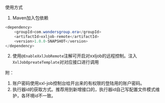 使用方式
1. Maven加入包依赖  
```java
<dependency>  
    <groupId>com.wondersgroup.era</groupId>  
    <artifactId>xxljob-remote</artifactId>  
    <version>1.0.0-SNAPSHOT</version>  
</dependency>
``` 

2. 使用`@EnableXxlJobRemote`注解可开启对xxljob的远程控制。注入`XxlJobOpreateTemplate`对对应接口进行调用



附：
1. 账户密码使用xxl-job控制台给开出来的有权限的登陆用的账户密码。
2. 执行器id的获取方式。推荐用到新增接口的，执行器id自己写配置文件模式维护，各环境id不一致。
